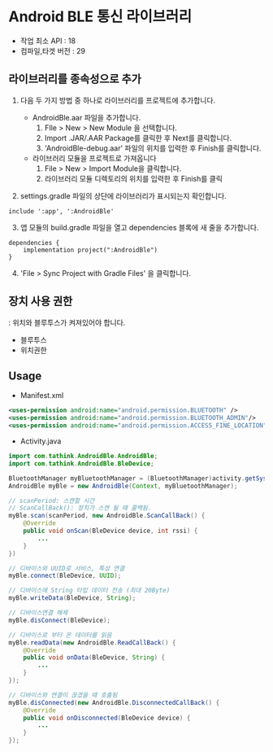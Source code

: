 # Android BLE 통신 라이브러리

- 작업 최소 API : 18 
- 컴파일,타겟 버전 : 29

## 라이브러리를 종속성으로 추가
1. 다음 두 가지 방법 중 하나로 라이브러리를 프로젝트에 추가합니다. 
    - AndroidBle.aar 파일을 추가합니다.  
        1. FIle > New > New Module 을 선택합니다.  
        2. Import .JAR/.AAR Package를 클릭한 후 Next를 클릭합니다.  
        3. 'AndroidBle-debug.aar' 파일의 위치를 입력한 후 Finish를 클릭합니다.
    - 라이브러리 모듈을 프로젝트로 가져옵니다  
        1. File > New > Import Module을 클릭합니다.  
        2. 라이브러리 모듈 디렉토리의 위치를 입력한 후 Finish를 클릭

2. settings.gradle 파일의 상단에 라이브러리가 표시되는지 확인합니다.
```
include ':app', ':AndroidBle'
```
3. 앱 모듈의 build.gradle 파일을 열고 dependencies 블록에 새 줄을 추가합니다.
```
dependencies {
    implementation project(":AndroidBle")
}
```
4. 'File > Sync Project with Gradle Files' 을 클릭합니다.

## 장치 사용 권한
: 위치와 블루투스가 켜져있어야 합니다.
 - 블루투스
 - 위치권한

## Usage

- Manifest.xml
``` xml
<uses-permission android:name="android.permission.BLUETOOTH" />
<uses-permission android:name="android.permission.BLUETOOTH_ADMIN"/>
<uses-permission android:name="android.permission.ACCESS_FINE_LOCATION"/>
```

- Activity.java
``` java
import com.tathink.AndroidBle.AndroidBle;
import com.tathink.AndroidBle.BleDevice;

BluetoothManager myBluetoothManager = (BluetoothManager)activity.getSystemservice(Context.BLUETOOTH_SERVICE); // 블루투스매니저
AndroidBle myBle = new AndroidBle(Context, myBluetoothManager);

// scanPeriod: 스캔할 시간
// ScanCallBack(): 장치가 스캔 될 때 콜백됨.
myBle.scan(scanPeriod, new AndroidBle.ScanCallBack() {
    @Override
    public void onScan(BleDevice device, int rssi) {
        ...
    }
})

// 디바이스와 UUID로 서비스, 특성 연결
myBle.connect(BleDevice, UUID); 

// 디바이스에 String 타입 데이터 전송 (최대 20Byte)
myBle.writeData(BleDevice, String); 

// 디바이스연결 해제
myBle.disConnect(BleDevice);

// 디바이스로 부터 온 데이터를 읽음
myBle.readData(new AndroidBle.ReadCallBack() {
    @Override
    public void onData(BleDevice, String) {
        ...
    }
});

// 디바이스와 연결이 끊겼을 때 호출됨
myBle.disConnected(new AndroidBle.DisconnectedCallBack() {
    @Override
    public void onDisconnected(BleDevice device) {
        ...
    }
});

```